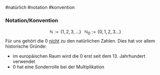 #natürlich #notation #konvention

### Notation/Konvention

$$
\mathbb{N} :=  \{1,2,3, \dots\} \;\;\; \mathbb{N}_\text{0} := \{0,1,2,3 \dots\}
$$
Für uns gehört die 0 <u>nicht</u> zu den natürlichen Zahlen. Dies hat vor allem historische Gründe:
- im europäischen Raum wird die 0 erst seit dem 13. Jahrhundert verwendet
- 0 hat eine Sonderrolle bei der Multiplikation



